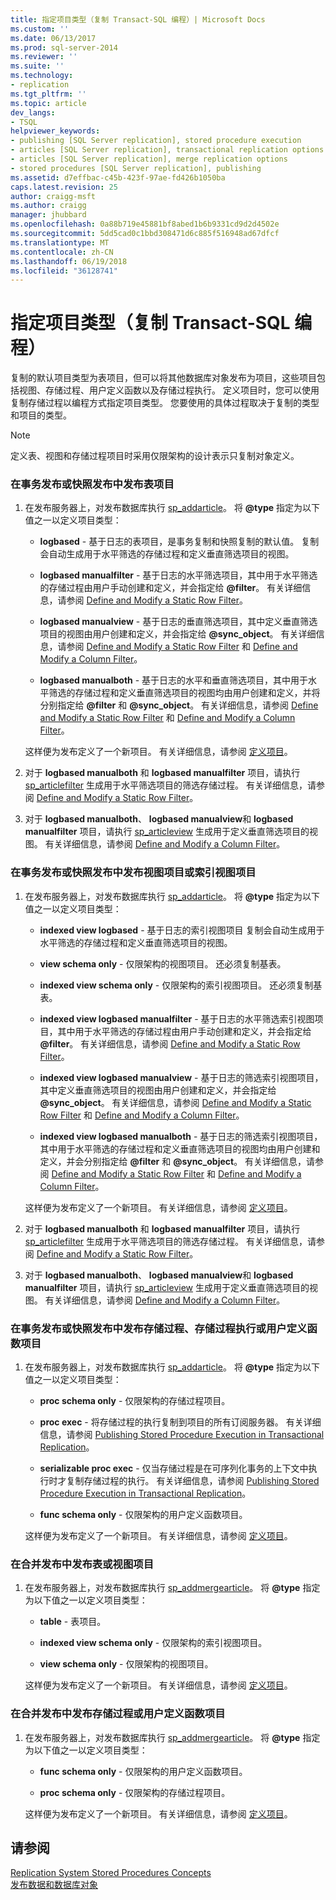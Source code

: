 ```yaml
---
title: 指定项目类型（复制 Transact-SQL 编程）| Microsoft Docs
ms.custom: ''
ms.date: 06/13/2017
ms.prod: sql-server-2014
ms.reviewer: ''
ms.suite: ''
ms.technology:
- replication
ms.tgt_pltfrm: ''
ms.topic: article
dev_langs:
- TSQL
helpviewer_keywords:
- publishing [SQL Server replication], stored procedure execution
- articles [SQL Server replication], transactional replication options
- articles [SQL Server replication], merge replication options
- stored procedures [SQL Server replication], publishing
ms.assetid: d7effbac-c45b-423f-97ae-fd426b1050ba
caps.latest.revision: 25
author: craigg-msft
ms.author: craigg
manager: jhubbard
ms.openlocfilehash: 0a88b719e45881bf8abed1b6b9331cd9d2d4502e
ms.sourcegitcommit: 5dd5cad0c1bbd308471d6c885f516948ad67dfcf
ms.translationtype: MT
ms.contentlocale: zh-CN
ms.lasthandoff: 06/19/2018
ms.locfileid: "36128741"
---
```

# <a name="specify-article-types-replication-transact-sql-programming"></a>指定项目类型（复制 Transact-SQL 编程）
  复制的默认项目类型为表项目，但可以将其他数据库对象发布为项目，这些项目包括视图、存储过程、用户定义函数以及存储过程执行。 定义项目时，您可以使用复制存储过程以编程方式指定项目类型。 您要使用的具体过程取决于复制的类型和项目的类型。  
  
> [!NOTE]  
>  定义表、视图和存储过程项目时采用仅限架构的设计表示只复制对象定义。  
  
### <a name="to-publish-a-table-article-in-a-transactional-or-snapshot-publication"></a>在事务发布或快照发布中发布表项目  
  
1.  在发布服务器上，对发布数据库执行 [sp_addarticle](/sql/relational-databases/system-stored-procedures/sp-addarticle-transact-sql)。 将 **@type** 指定为以下值之一以定义项目类型：  
  
    -   **logbased** - 基于日志的表项目，是事务复制和快照复制的默认值。 复制会自动生成用于水平筛选的存储过程和定义垂直筛选项目的视图。  
  
    -   **logbased manualfilter** - 基于日志的水平筛选项目，其中用于水平筛选的存储过程由用户手动创建和定义，并会指定给 **@filter**。 有关详细信息，请参阅 [Define and Modify a Static Row Filter](define-and-modify-a-static-row-filter.md)。  
  
    -   **logbased manualview** - 基于日志的垂直筛选项目，其中定义垂直筛选项目的视图由用户创建和定义，并会指定给 **@sync_object**。 有关详细信息，请参阅 [Define and Modify a Static Row Filter](define-and-modify-a-static-row-filter.md) 和 [Define and Modify a Column Filter](define-and-modify-a-column-filter.md)。  
  
    -   **logbased manualboth** - 基于日志的水平和垂直筛选项目，其中用于水平筛选的存储过程和定义垂直筛选项目的视图均由用户创建和定义，并将分别指定给 **@filter** 和 **@sync_object**。 有关详细信息，请参阅 [Define and Modify a Static Row Filter](define-and-modify-a-static-row-filter.md) 和 [Define and Modify a Column Filter](define-and-modify-a-column-filter.md)。  
  
     这样便为发布定义了一个新项目。 有关详细信息，请参阅 [定义项目](define-an-article.md)。  
  
2.  对于 **logbased manualboth** 和 **logbased manualfilter** 项目，请执行 [sp_articlefilter](/sql/relational-databases/system-stored-procedures/sp-articlefilter-transact-sql) 生成用于水平筛选项目的筛选存储过程。 有关详细信息，请参阅 [Define and Modify a Static Row Filter](define-and-modify-a-static-row-filter.md)。  
  
3.  对于 **logbased manualboth**、 **logbased manualview**和 **logbased manualfilter** 项目，请执行 [sp_articleview](/sql/relational-databases/system-stored-procedures/sp-articleview-transact-sql) 生成用于定义垂直筛选项目的视图。 有关详细信息，请参阅 [Define and Modify a Column Filter](define-and-modify-a-column-filter.md)。  
  
### <a name="to-publish-a-view-or-indexed-view-article-in-a-transactional-or-snapshot-publication"></a>在事务发布或快照发布中发布视图项目或索引视图项目  
  
1.  在发布服务器上，对发布数据库执行 [sp_addarticle](/sql/relational-databases/system-stored-procedures/sp-addarticle-transact-sql)。 将 **@type** 指定为以下值之一以定义项目类型：  
  
    -   **indexed view logbased** - 基于日志的索引视图项目 复制会自动生成用于水平筛选的存储过程和定义垂直筛选项目的视图。  
  
    -   **view schema only** - 仅限架构的视图项目。 还必须复制基表。  
  
    -   **indexed view schema only** - 仅限架构的索引视图项目。 还必须复制基表。  
  
    -   **indexed view logbased manualfilter** - 基于日志的水平筛选索引视图项目，其中用于水平筛选的存储过程由用户手动创建和定义，并会指定给 **@filter**。 有关详细信息，请参阅 [Define and Modify a Static Row Filter](define-and-modify-a-static-row-filter.md)。  
  
    -   **indexed view logbased manualview** - 基于日志的筛选索引视图项目，其中定义垂直筛选项目的视图由用户创建和定义，并会指定给 **@sync_object**。 有关详细信息，请参阅 [Define and Modify a Static Row Filter](define-and-modify-a-static-row-filter.md) 和 [Define and Modify a Column Filter](define-and-modify-a-column-filter.md)。  
  
    -   **indexed view logbased manualboth** - 基于日志的筛选索引视图项目，其中用于水平筛选的存储过程和定义垂直筛选项目的视图均由用户创建和定义，并会分别指定给 **@filter** 和 **@sync_object**。 有关详细信息，请参阅 [Define and Modify a Static Row Filter](define-and-modify-a-static-row-filter.md) 和 [Define and Modify a Column Filter](define-and-modify-a-column-filter.md)。  
  
     这样便为发布定义了一个新项目。 有关详细信息，请参阅 [定义项目](define-an-article.md)。  
  
2.  对于 **logbased manualboth** 和 **logbased manualfilter** 项目，请执行 [sp_articlefilter](/sql/relational-databases/system-stored-procedures/sp-articlefilter-transact-sql) 生成用于水平筛选项目的筛选存储过程。 有关详细信息，请参阅 [Define and Modify a Static Row Filter](define-and-modify-a-static-row-filter.md)。  
  
3.  对于 **logbased manualboth**、 **logbased manualview**和 **logbased manualfilter** 项目，请执行 [sp_articleview](/sql/relational-databases/system-stored-procedures/sp-articleview-transact-sql) 生成用于定义垂直筛选项目的视图。 有关详细信息，请参阅 [Define and Modify a Column Filter](define-and-modify-a-column-filter.md)。  
  
### <a name="to-publish-a-stored-procedure-stored-procedure-execution-or-user-defined-function-article-in-a-transactional-or-snapshot-publication"></a>在事务发布或快照发布中发布存储过程、存储过程执行或用户定义函数项目  
  
1.  在发布服务器上，对发布数据库执行 [sp_addarticle](/sql/relational-databases/system-stored-procedures/sp-addarticle-transact-sql)。 将 **@type** 指定为以下值之一以定义项目类型：  
  
    -   **proc schema only** - 仅限架构的存储过程项目。  
  
    -   **proc exec** - 将存储过程的执行复制到项目的所有订阅服务器。 有关详细信息，请参阅 [Publishing Stored Procedure Execution in Transactional Replication](../transactional/publishing-stored-procedure-execution-in-transactional-replication.md)。  
  
    -   **serializable proc exec** - 仅当存储过程是在可序列化事务的上下文中执行时才复制存储过程的执行。 有关详细信息，请参阅 [Publishing Stored Procedure Execution in Transactional Replication](../transactional/publishing-stored-procedure-execution-in-transactional-replication.md)。  
  
    -   **func schema only** - 仅限架构的用户定义函数项目。  
  
     这样便为发布定义了一个新项目。 有关详细信息，请参阅 [定义项目](define-an-article.md)。  
  
### <a name="to-publish-a-table-or-view-article-in-a-merge-publication"></a>在合并发布中发布表或视图项目  
  
1.  在发布服务器上，对发布数据库执行 [sp_addmergearticle](/sql/relational-databases/system-stored-procedures/sp-addmergearticle-transact-sql)。 将 **@type** 指定为以下值之一以定义项目类型：  
  
    -   **table** - 表项目。  
  
    -   **indexed view schema only** - 仅限架构的索引视图项目。  
  
    -   **view schema only** - 仅限架构的视图项目。  
  
     这样便为发布定义了一个新项目。 有关详细信息，请参阅 [定义项目](define-an-article.md)。  
  
### <a name="to-publish-a-stored-procedure-or-user-defined-function-article-in-a-merge-publication"></a>在合并发布中发布存储过程或用户定义函数项目  
  
1.  在发布服务器上，对发布数据库执行 [sp_addmergearticle](/sql/relational-databases/system-stored-procedures/sp-addmergearticle-transact-sql)。 将 **@type** 指定为以下值之一以定义项目类型：  
  
    -   **func schema only** - 仅限架构的用户定义函数项目。  
  
    -   **proc schema only** - 仅限架构的存储过程项目。  
  
     这样便为发布定义了一个新项目。 有关详细信息，请参阅 [定义项目](define-an-article.md)。  
  
## <a name="see-also"></a>请参阅  
 [Replication System Stored Procedures Concepts](../concepts/replication-system-stored-procedures-concepts.md)   
 [发布数据和数据库对象](publish-data-and-database-objects.md)  
  
  
